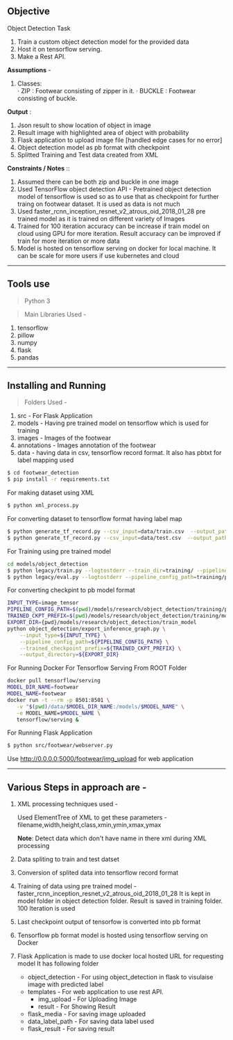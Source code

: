 ## Objective
Object Detection Task
1) Train a custom object detection model for the provided data  
2) Host it on tensorflow serving. 
3) Make a Rest API.

**Assumptions** -
1) Classes:  
·      ZIP : Footwear consisting of zipper in it. 
·      BUCKLE : Footwear consisting of buckle.

**Output** :
1) Json result to show location of object in image
2) Result image with highlighted area of object with probability
3) Flask application to upload image file [handled edge cases for no error]
4) Object detection model as pb format with checkpoint
5) Splitted Training and Test data created from XML

**Constraints / Notes** ::
1) Assumed there can be both zip and buckle in one image
2) Used TensorFlow object detection API - Pretrained object detection model of tensorflow is used so as to use that as checkpoint for further traing on footwear dataset. It is used as data is not much
3) Used faster_rcnn_inception_resnet_v2_atrous_oid_2018_01_28 pre trained model as it is trained on different variety of Images
4) Trained for 100 iteration accuracy can be increase if train model on cloud using GPU for more iteration. Result accuracy can be improved if train for more iteration or more data
5) Model is hosted on tensorflow serving on docker for local machine. It can be scale for more users if use kubernetes and cloud

**** 

## Tools use 
> Python 3

> Main Libraries Used -
1) tensorflow
2) pillow
3) numpy
4) flask
5) pandas

**** 

## Installing and Running

> Folders Used -
1) src - For Flask Application
2) models - Having pre trained model on tensorflow which is used for training
3) images - Images of the footwear
4) annotations - Images annotation of the footwear
5) data - having data in csv, tensorflow record format. It also has pbtxt for label mapping used


```sh
$ cd footwear_detection
$ pip install -r requirements.txt
``` 

For making dataset using XML
```sh
$ python xml_process.py
```
For converting dataset to tensorflow format having label map
```sh
$ python generate_tf_record.py --csv_input=data/train.csv  --output_path=train.record
$ python generate_tf_record.py --csv_input=data/test.csv  --output_path=test.record
```

For Training using pre trained model
```sh
cd models/object_detection
$ python legacy/train.py --logtostderr --train_dir=training/ --pipeline_config_path=training/pipeline.config
$ python legacy/eval.py --logtostderr --pipeline_config_path=training/pipeline.config --checkpoint_dir=training/ --eval_dir=eval/
```

For converting checkpint to pb model format
```sh
INPUT_TYPE=image_tensor
PIPELINE_CONFIG_PATH=$(pwd)/models/research/object_detection/training/pipeline.config
TRAINED_CKPT_PREFIX=$(pwd)/models/research/object_detection/training/model/model.ckpt-100
EXPORT_DIR={pwd}/models/research/object_detection/train_model
python object_detection/export_inference_graph.py \
    --input_type=${INPUT_TYPE} \
    --pipeline_config_path=${PIPELINE_CONFIG_PATH} \
    --trained_checkpoint_prefix=${TRAINED_CKPT_PREFIX} \
    --output_directory=${EXPORT_DIR}
```
For Running Docker For Tensorflow Serving
From ROOT Folder
```sh
docker pull tensorflow/serving
MODEL_DIR_NAME=footwear
MODEL_NAME=footwear
docker run -t --rm -p 8501:8501 \
   -v "$(pwd)/data/$MODEL_DIR_NAME:/models/$MODEL_NAME" \
   -e MODEL_NAME=$MODEL_NAME \
   tensorflow/serving &
```
For Running Flask Application
```sh
$ python src/footwear/webserver.py
```
Use http://0.0.0.0:5000/footwear/img_upload for web application

****
## Various Steps in approach are -

1) XML processing techniques used -

    Used ElementTree of XML to get these parameters -
    filename,width,height,class,xmin,ymin,xmax,ymax
    
    **Note**:
    Detect data which don't have name in there xml during XML processing

2) Data spliting to train and test datset

3) Conversion of splited data into tensorflow record format

4) Training of data using pre trained model - faster_rcnn_inception_resnet_v2_atrous_oid_2018_01_28
It is kept in model folder in object detection folder. Result is saved in training folder. 100 Iteration is used

5) Last checkpoint output of tensorfow is converted into pb format

6) Tensorflow pb format model is hosted using tensorflow serving on Docker

7) Flask Application is made to use docker local hosted URL for requesting model
    It has following folder 
    - object_detection - For using object_detection in flask to visulaise image with predicted label
    - templates - For web application to use rest API.
        - img_upload - For Uploading Image
        - result - For Showing Result
    - flask_media - For saving image uploaded
    - data_label_path - For saving data label used
    - flask_result - For saving result